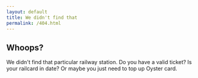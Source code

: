 ```yaml
---
layout: default
title: We didn't find that
permalink: /404.html
---
```


<h2>Whoops?</h2>
<p>We didn't find that particular railway station. Do you have a valid ticket? Is your railcard in date? Or maybe you just need to top up Oyster card. </p>
